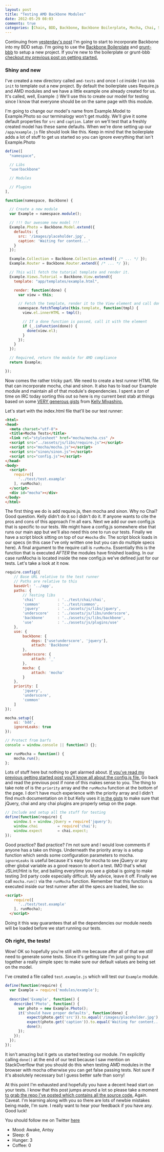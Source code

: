 ```yaml
---
layout: post
title: "Testing AMD Backbone Modules"
date: 2012-05-29 08:03
comments: true
categories: [Chain, BDD, Backbone, Backbone Boilerplate, Mocha, Chai, Sinon]
---
```


Continuing from [yesterday's post](http://robdodson.me/blog/2012/05/28/mocking-requests-with-mocha-chai-and-sinon/) I'm going to start to incorporate Backbone into my BDD setup. I'm going to use the [Backbone Boilerplate](https://github.com/tbranyen/backbone-boilerplate) and [grunt-bbb](https://github.com/backbone-boilerplate/grunt-bbb) to setup a new project. If you're new to the boilerplate or grunt-bbb [checkout my previous post on getting started.](http://robdodson.me/blog/2012/05/17/getting-familiar-with-backbone-boilerplate/)

<!--more-->

### Shiny and new

I've created a new directory called `amd-tests` and once I `cd` inside I run `bbb init` to template out a new project. By default the boilerplate uses Require.js and AMD modules and we have a little example one already created for us. It's called, well, Example :) We'll use this to create our model for testing since I know that everyone should be on the same page with this module.

I'm going to change our model's name from Example.Model to Example.Photo so our terminalogy won't get muddy. We'll give it some default properties for `src` and `caption`. Later on we'll test that a freshly created model has these same defaults. When we're done setting up our `/app/example.js` file should look like this. Keep in mind that the boilerplate adds a lot of stuff to get us started so you can ignore everything that isn't Example.Photo

``` js /app/example.js
define([
  "namespace",

  // Libs
  "use!backbone"

  // Modules

  // Plugins
],

function(namespace, Backbone) {

  // Create a new module
  var Example = namespace.module();

  // !!! Our awesome new model !!!
  Example.Photo = Backbone.Model.extend({
    defaults: {
      src: '/images/placeholder.jpg',
      caption: 'Waiting for content...'
    }
  });

  Example.Collection = Backbone.Collection.extend({ /* ... */ });
  Example.Router = Backbone.Router.extend({ /* ... */ });

  // This will fetch the tutorial template and render it.
  Example.Views.Tutorial = Backbone.View.extend({
    template: "app/templates/example.html",

    render: function(done) {
      var view = this;

      // Fetch the template, render it to the View element and call done.
      namespace.fetchTemplate(this.template, function(tmpl) {
        view.el.innerHTML = tmpl();

        // If a done function is passed, call it with the element
        if (_.isFunction(done)) {
          done(view.el);
        }
      });
    }
  });

  // Required, return the module for AMD compliance
  return Example;

});
```
Now comes the rather tricky part. We need to create a test runner HTML file that can incorporate mocha, chai and sinon. It also has to load our Example module and maintain all of that module's dependencies. I spent a *ton* of time on IRC today sorting this out so here is my current best stab at things based on some [VERY generous gists](https://gist.github.com/2655876) from [Kelly Miyashiro.](https://github.com/kmiyashiro)

Let's start with the index.html file that'll be our test runner:

``` html test/index.html
<html>
<head>
  <meta charset="utf-8">
  <title>Mocha Tests</title>
  <link rel="stylesheet" href="mocha/mocha.css" />
  <script src="../assets/js/libs/require.js"></script>
  <script src="mocha/mocha.js"></script>
  <script src="sinon/sinon.js"></script>
  <script src="config.js"></script>
</head>
<body>
  <script>
    require([
      '../test/test.example'
    ], runMocha);
  </script>
  <div id="mocha"></div>
</body>
</html>
```

The first thing we do is add require.js, then mocha and sinon. Why no Chai? Good question. Kelly didn't do it so I didn't do it. If anyone wants to cite the pros and cons of this approach I'm all ears. Next we add our own config.js that is specific to our tests. We might have a config.js somewhere else that runs our main app but we'll also need this one to run our tests. Finally we have a script block sitting on top of our `#mocha` div. The script block loads in our specs (in this case I've only written one but you can do multiple specs here). A final argument to the require call is `runMocha`. Essentially this is the function that is executed *AFTER* the modules have finished loading. In our case runMocha is located inside the new config.js we've defined just for our tests. Let's take a look at it now.

``` js test/config.js
require.config({
    // Base URL relative to the test runner
    // Paths are relative to this
    baseUrl: '../app',
    paths: {
        // Testing libs
        'chai'          : '../test/chai/chai',
        'common'        : '../test/common',
        'jquery'        : '../assets/js/libs/jquery',
        'underscore'    : '../assets/js/libs/underscore',
        'backbone'      : '../assets/js/libs/backbone',
        'use'           : '../assets/js/plugins/use'
    },
    use: {
        backbone: {
            deps: ['use!underscore', 'jquery'],
            attach: 'Backbone'
        },
        underscore: {
            attach: '_'
        },
        mocha: {
            attach: 'mocha'
        }
    },
    priority: [
        'jquery',
        'underscore',
        'common'
    ]
});

mocha.setup({
    ui: 'bdd',
    ignoreLeaks: true
});

// Protect from barfs
console = window.console || function() {};

var runMocha = function() {
    mocha.run();
};
```

Lots of stuff here but nothing to get alarmed about. [If you've read my previous getting started post you'll know all about the config.js file.](http://robdodson.me/blog/2012/05/17/getting-familiar-with-backbone-boilerplate/) Go back and read the previous post if none of this makes sense to you. The thing to take note of is the `priority` array and the `runMocha` function at the bottom of the page. I don't have much experience with the priority array and I didn't find much documentation on it but Kelly uses it [in the gists](https://gist.github.com/2655876) to make sure that jQuery, chai and any chai plugins are properly setup on the page. 

``` js test/common.js
// Include and setup all the stuff for testing
define(function(require) {
    window.$ = window.jQuery = require('jquery');
    window.chai         = require('chai');
    window.expect       = chai.expect;
});
```

Good practice? Bad practice? I'm not sure and I would love comments if anyone has a take on things. Underneath the priority array is a setup function which sends some configuration parameters to mocha. `ignoreLeaks` is useful because it's easy for mocha to see jQuery or any other global variable as a good reason to abort a test. IMO that's what JSLint/Hint is for, and bailing everytime you see a global is going to make testing 3rd party code especially difficult. My advice, leave it off. Finally we call `mocha.run()` via the `runMocha` function. Remember that this function is executed inside our test runner after all the specs are loaded, like so:

``` html test/index.html
<script>
    require([
      '../test/test.example'
    ], runMocha);
  </script>
```

Doing it this way guarantees that all the dependencies our module needs will be loaded before we start running our tests.

### Oh right, the tests! 

Wow! OK so hopefully you're still with me because after all of that we *still* need to generate some tests. Since it's getting late I'm just going to put together a really simple spec to make sure our default values are being set on the model.

I've created a file called `test.example.js` which will test our `Example` module.

``` js test/test.example.js
define(function(require) {
  var Example = require('modules/example');
  
  describe('Example', function() {
    describe('Photo', function() {
      var photo = new Example.Photo();
      it('should have proper defaults', function(done) {
          expect(photo.get('src')).to.equal('/images/placeholder.jpg');
          expect(photo.get('caption')).to.equal('Waiting for content...');
          done();
      });
    });
  });
}); 
```

It isn't amazing but it gets us started testing our module. I'm explicitly calling `done()` at the end of our test because I saw mention on StackOverflow that you should do this when testing AMD modules in the browser with mocha otherwise you can get false passing tests. Not sure if it's absolutely necessary but I guess better safe than sorry!

At this point I'm exhausted and hopefully you have a decent head start on your tests. I know that this post jumps around a lot so please take a moment [to grab the repo I've posted which contains all the source code.](https://github.com/robdodson/backbone-boilerplate-mocha) Again. Caveat. I'm learning along with you so there are lots of newbie mistakes being made, I'm sure. I really want to hear your feedback if you have any. Good luck!

You should follow me on Twitter [here](http://twitter.com/rob_dodson)

<ul class="personal-stats">
    <li>Mood: Awake, Antsy</li>
    <li>Sleep: 6</li>
    <li>Hunger: 3</li>
    <li>Coffee: 0</li>
</ul>